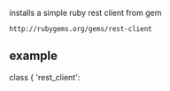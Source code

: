 installs a simple ruby rest client from gem

    http://rubygems.org/gems/rest-client

## example

class { 'rest_client': 
